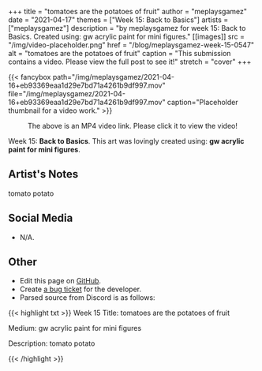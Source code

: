 +++
title =       "tomatoes are the potatoes of fruit"
author =      "meplaysgamez"
date =        "2021-04-17"
themes =      ["Week 15: Back to Basics"]
artists =     ["meplaysgamez"]
description = "by meplaysgamez for week 15: Back to Basics. Created using: gw acrylic paint for mini figures."
[[images]]
      src = "/img/video-placeholder.png"
      href = "/blog/meplaysgamez-week-15-0547"
      alt = "tomatoes are the potatoes of fruit"
      caption = "This submission contains a video. Please view the full post to see it!"
      stretch = "cover"
+++


{{< fancybox path="/img/meplaysgamez/2021-04-16+eb93369eaa1d29e7bd71a4261b9df997.mov" file="/img/meplaysgamez/2021-04-16+eb93369eaa1d29e7bd71a4261b9df997.mov" caption="Placeholder thumbnail for a video work." >}}
<p style="text-align: center">The above is an MP4 video link. Please click it to view the video!</p>

Week 15: **Back to Basics**. This art was lovingly created using: **gw acrylic paint for mini figures**.

## Artist's Notes

tomato potato

## Social Media

- N/A.

## Other

- Edit this page on [GitHub](https://github.com/teaminkling/web-refresh/edit/main/content/blog/meplaysgamez-week-15-0547.md).
- Create [a bug ticket](https://github.com/teaminkling/web-refresh/issues/new?assignees=&labels=bug&template=problem-report.md&title=) for the developer.
- Parsed source from Discord is as follows:

{{< highlight txt >}}
Week 15
Title: tomatoes are the potatoes of fruit

Medium: gw acrylic paint for mini figures

Description: tomato potato

{{< /highlight >}}